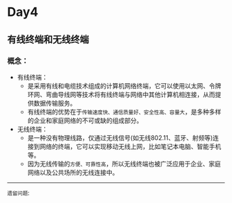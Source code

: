 # Day4
## 有线终端和无线终端
### 概念：
- 有线终端：
    - 是采用有线和电缆技术组成的计算机网络终端，它可以使用以太网、令牌环网、弯曲导线网等技术将有线终端与网络中其他计算机相连接，从而提供数据传输服务。
    - 有线终端的优势在于`传输速度快、通信质量好、安全性高、容量大`，是多种多样的企业和家庭网络的不可或缺的组成部分。
- 无线终端：
    - 是一种没有物理线路，仅通过无线信号(如无线802.11、蓝牙、射频等)连接到网络的终端，它可以实现移动无线上网，比如笔记本电脑、智能手机等。
    - 因为无线传输的`方便、可靠性高`，所以无线终端也被广泛应用于企业、家庭网络以及公共场所的无线连接中。

----------------------------------------------------------------



`遗留问题`:
